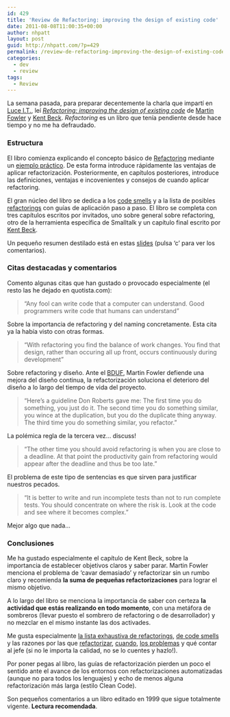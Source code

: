 ```yaml
---
id: 429
title: 'Review de Refactoring: improving the design of existing code'
date: 2011-08-08T11:00:35+00:00
author: nhpatt
layout: post
guid: http://nhpatt.com/?p=429
permalink: /review-de-refactoring-improving-the-design-of-existing-code/
categories:
  - dev
  - review
tags:
  - Review
---
```

La semana pasada, para preparar decentemente la charla que impartí en [Luce I.T.](http://luceit.com), leí _[Refactoring: improving the design of existing code](http://books.google.fr/books/about/Refactoring.html?id=1MsETFPD3I0C&redir_esc=y)_ de [Martin Fowler](https://www.google.fr/search?hl=es&tbo=p&tbm=bks&q=inauthor:%22Martin+Fowler%22&gws_rd=cr&ei=_yp_VKHtOMWracL9gqgJ) y [Kent Beck](https://www.google.fr/search?hl=es&tbo=p&tbm=bks&q=inauthor:%22Kent+Beck%22&gws_rd=cr&ei=tkB_VJLMNYKBabKpgdgJ). _Refactoring_ es un libro que tenía pendiente desde hace tiempo y no me ha defraudado.

### Estructura

El libro comienza explicando el concepto básico de [Refactoring](http://en.wikipedia.org/wiki/Code_refactoring) mediante un [ejemplo práctico](https://github.com/nhpatt/refactoring). De esta forma introduce rápidamente las ventajas de aplicar refactorización. Posteriormente, en capítulos posteriores, introduce las definiciones, ventajas e incovenientes y consejos de cuando aplicar refactoring.

El gran núcleo del libro se dedica a los [code smells](http://en.wikipedia.org/wiki/Code_smell) y a la lista de posibles [refactorings](http://www.refactoring.com/catalog/index.html) con guías de aplicación paso a paso. El libro se completa con tres capítulos escritos por invitados, uno sobre general sobre refactoring, otro de la herramienta específica de Smalltalk y un capítulo final escrito por [Kent Beck](http://en.wikipedia.org/wiki/Kent_Beck).

Un pequeño resumen destilado está en estas [slides](http://nhpatt.com/slides/a%20REFACTORING%20day/) (pulsa &#8216;c&#8217; para ver los comentarios).



### Citas destacadas y comentarios

Comento algunas citas que han gustado o provocado especialmente (el resto las he dejado en quotista.com):

> &#8220;Any fool can write code that a computer can understand. Good programmers write code that humans can understand&#8221;

Sobre la importancia de refactoring y del naming concretamente. Esta cita ya la había visto con otras formas.

> &#8220;With refactoring you find the balance of work changes. You find that design, rather than occuring all up front, occurs continuously during development&#8221;

Sobre refactoring y diseño. Ante el [BDUF](http://en.wikipedia.org/wiki/Big_Design_Up_Front), Martin Fowler defiende una mejora del diseño continua, la refactorización soluciona el deterioro del diseño a lo largo del tiempo de vida del proyecto.

> &#8220;Here&#8217;s a guideline Don Roberts gave me: The first time you do something, you just do it. The second time you do something similar, you wince at the duplication, but you do the duplicate thing anyway. The third time you do something similar, you refactor.&#8221;

La polémica regla de la tercera vez&#8230; discuss!

> &#8220;The other time you should avoid refactoring is when you are close to a deadline. At that point the productivity gain from refactoring would appear after the deadline and thus be too late.&#8221;

El problema de este tipo de sentencias es que sirven para justificar nuestros pecados.

> &#8220;It is better to write and run incomplete tests than not to run complete tests. You should concentrate on where the risk is. Look at the code and see where it becomes complex.&#8221;

Mejor algo que nada&#8230;

### Conclusiones

Me ha gustado especialmente el capítulo de Kent Beck, sobre la importancia de establecer objetivos claros y saber parar. Martin Fowler menciona el problema de &#8216;cavar demasiado&#8217; y refactorizar sin un rumbo claro y recomienda **la suma de pequeñas refactorizaciones** para lograr el mismo objetivo.

A lo largo del libro se menciona la importancia de saber con certeza **la actividad que estás realizando en todo momento**, con una metáfora de sombreros (llevar puesto el sombrero de refactoring o de desarrollador) y no mezclar en el mismo instante las dos activades.

Me gusta especialmente [la lista exhaustiva de refactorings](http://nhpatt.com/slides/a%20REFACTORING%20day/#slide9), [de code smells](http://nhpatt.com/slides/a%20REFACTORING%20day/#slide8) y las razones por las que [refactorizar](http://nhpatt.com/slides/a%20REFACTORING%20day/#slide4), [cuando](http://nhpatt.com/slides/a%20REFACTORING%20day/#slide5), [los problemas](http://nhpatt.com/slides/a%20REFACTORING%20day/#slide7) y qué contar al jefe (si no le importa la calidad, no se lo cuentes y hazlo!).

Por poner pegas al libro, las guías de refactorización pierden un poco el sentido ante el avance de los entornos con refactorizaciones automatizadas (aunque no para todos los lenguajes) y echo de menos alguna refactorización más larga (estilo Clean Code).

Son pequeños comentarios a un libro editado en 1999 que sigue totalmente vigente. **Lectura recomendada**.


